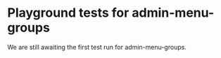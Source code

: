 # Playground tests for admin-menu-groups
We are still awaiting the first test run for admin-menu-groups.
